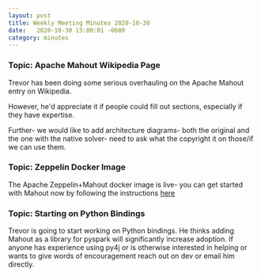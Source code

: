 ```yaml
---
layout: post
title: Weekly Meeting Minutes 2020-10-30
date:   2020-10-30 13:00:01 -0600
category: minutes
---
```


### Topic: Apache Mahout Wikipedia Page

Trevor has been doing some serious overhauling on the Apache Mahout entry on Wikipedia.

However, he'd appreciate it if people could fill out sections, especially if they have expertise.

Further- we would like to add architecture diagrams- both the original and the one with the
native solver- need to ask what the copyright it on those/if we can use them.

### Topic: Zeppelin Docker Image

The Apache Zeppelin+Mahout docker image is live- you can get started with Mahout now by following the instructions
[here](http://mahout.apache.org/docs/latest/tutorials/misc/getting-started-with-zeppelin/)

### Topic: Starting on Python Bindings

Trevor is going to start working on Python bindings. He thinks adding Mahout as a library for pyspark
will significantly increase adoption. If anyone has experience using py4j or is otherwise interested in
helping or wants to give words of encouragement reach out on dev or email him directly.
